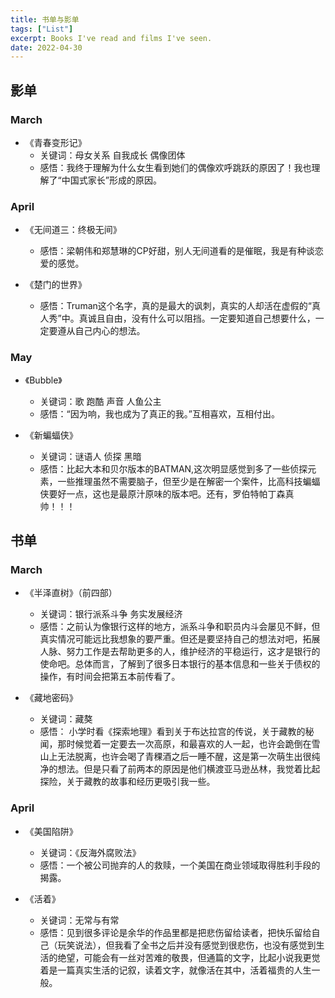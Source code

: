 ```yaml
---
title: 书单与影单
tags: ["List"]
excerpt: Books I've read and films I've seen.
date: 2022-04-30
---
```


## 影单
### March
- 《青春变形记》
	- 关键词：母女关系 自我成长 偶像团体
	- 感悟：我终于理解为什么女生看到她们的偶像欢呼跳跃的原因了！我也理解了“中国式家长”形成的原因。

### April
- 《无间道三：终极无间》
	- 感悟：梁朝伟和郑慧琳的CP好甜，别人无间道看的是催眠，我是有种谈恋爱的感觉。 

- 《楚门的世界》
	- 感悟：Truman这个名字，真的是最大的讽刺，真实的人却活在虚假的“真人秀”中。真诚且自由，没有什么可以阻挡。一定要知道自己想要什么，一定要遵从自己内心的想法。

### May
- 《Bubble》
	- 关键词：歌  跑酷 声音 人鱼公主
	- 感悟：“因为响，我也成为了真正的我。”互相喜欢，互相付出。

- 《新蝙蝠侠》
	- 关键词：谜语人 侦探 黑暗
	- 感悟：比起大本和贝尔版本的BATMAN,这次明显感觉到多了一些侦探元素，一些推理虽然不需要脑子，但至少是在解密一个案件，比高科技蝙蝠侠要好一点，这也是最原汁原味的版本吧。还有，罗伯特帕丁森真帅！！！

## 书单
### March
+ 《半泽直树》（前四部）
	+ 关键词：银行派系斗争 务实发展经济
	+ 感悟：之前认为像银行这样的地方，派系斗争和职员内斗会屡见不鲜，但真实情况可能远比我想象的要严重。但还是要坚持自己的想法对吧，拓展人脉、努力工作是去帮助更多的人，维护经济的平稳运行，这才是银行的使命吧。总体而言，了解到了很多日本银行的基本信息和一些关于债权的操作，有时间会把第五本前传看了。

+ 《藏地密码》
	+ 关键词：藏獒
	+ 感悟： 小学时看《探索地理》看到关于布达拉宫的传说，关于藏教的秘闻，那时候觉着一定要去一次高原，和最喜欢的人一起，也许会跪倒在雪山上无法脱离，也许会喝了青稞酒之后一睡不醒，这是第一次萌生出很纯净的想法。但是只看了前两本的原因是他们横渡亚马逊丛林，我觉着比起探险，关于藏教的故事和经历更吸引我一些。

### April
+ 《美国陷阱》
	+ 关键词：《反海外腐败法》
	+ 感悟：一个被公司抛弃的人的救赎，一个美国在商业领域取得胜利手段的揭露。

+ 《活着》
	+ 关键词：无常与有常
	+ 感悟：见到很多评论是余华的作品里都是把悲伤留给读者，把快乐留给自己（玩笑说法），但我看了全书之后并没有感觉到很悲伤，也没有感觉到生活的绝望，可能会有一丝对苦难的敬畏，但通篇的文字，比起小说我更觉着是一篇真实生活的记叙，读着文字，就像活在其中，活着福贵的人生一般。

